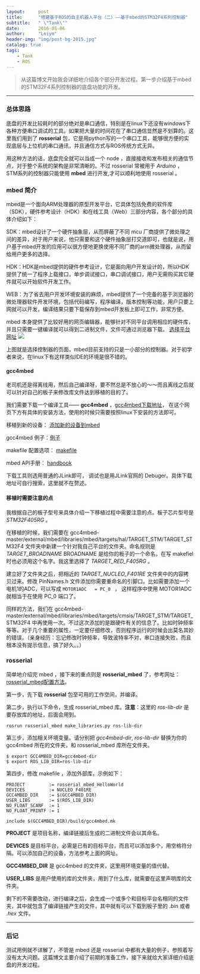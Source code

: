 ```yaml
---
layout:     post
title:      "搭建基于ROS的自主机器人平台（二）——基于mbed的STM32F4系列控制器"
subtitle:   " \"Tank\""
date:       2016-05-06
author:     "Leiym"
header-img: "img/post-bg-2015.jpg"
catalog: true
tags:
    - Tank
    - ROS
---
```


> 从这篇博文开始我会详细地介绍各个部分开发过程。第一步介绍基于mbed的STM32F4系列控制器的底盘功能的开发。

---

### 总体思路

底盘的开发比较耗时的部分绝对是串口通信，特别是在linux下还没有windows下各种方便串口调试的工具。如果把大量的时间花在了串口通信显然是不划算的。这里我们用到了 **rosserial** 包，它是用python写的一个串口工具，能够很方便的实现底层与上位机的串口通讯，并且通信方式与ROS传统方式无异。

用这种方法的话，底盘完全就可以当成一个 node ，直接接收和发布相关的通信节点，对于整个系统的架构是非常清晰的。不过 rosserial 常被用于 *Arduino* ，STM系列的控制器只能使用 **mbed** 进行开发,才可以顺利地使用 rosserial 。

### mbed 简介

mbed是一个面向ARM处理器的原型开发平台，它具体包括免费的软件库（SDK），硬件参考设计（HDK）和在线工具（Web）三部分内容，各个部分的具体介绍如下：

SDK：mbed设计了一个硬件抽象层，从而屏蔽了不同 mcu 厂商提供了微处理之间的差异，对于用户来说，他只需要和这个硬件抽象层打交道即可，也就是说，用户基于mbed开发的应用可以很方便地更换使用不同厂商的arm微处理器，从而留给用户更多的选择。

HDK：HDK是mbed提供的硬件参考设计，它是面向用户开发设计的，所以HDK提供了统一了程序上载接口，单步调试接口，串口调试接口，用户无需购买其它硬件就可以开始软件开发工作。

WEB：为了省去用户开发环境安装的麻烦，mbed提供了一个完备的基于浏览器的微处理器软件开发环境，包括代码编写，程序编译，版本控制等功能，用户只要上网就可以开发，编译结果只要下载保存到mbed开发板上即可工作，非常方便。

mbed 本身提供了比较好用的网页编辑器，能够针对不同平台调用相应的硬件库，并且只需要一键编译就可以得到二进制文件，文件可通过浏览器下载。
[选择平台网址](https://developer.mbed.org/platforms/)
<img src="http://leiym.com/img/in-post/post-tank/mbedonline.png"/>

上图就是选择控制器的页面，mbed目前支持的只是一小部分的控制器。对于初学者来说，在linux下有这样类似IDE的环境是很不错的。

#### gcc4mbed

老司机还是得离线用，然后自己编译呀，要不然总是不放心的～～而且离线之后就可以针对自己的板子来修改库文件达到移植的目的了。

我们需要下载一个编译工具—— **gcc4mbed** ，[gcc4mbed下载地址](https://github.com/adamgreen/gcc4mbed)， 在这个网页下方有具体的安装方法，使用的时候只需要按照linux下安装的方法即可。

移植到新的设备： [添加新的设备到mbed](https://github.com/adamgreen/gcc4mbed/blob/master/notes/new_devices.creole#adding-new-devices-to-gcc4mbed)

gcc4mbed 例子：[例子](https://github.com/adamgreen/gcc4mbed/tree/master/samples)

makefile 配置选项： [makefile](https://github.com/adamgreen/gcc4mbed/blob/master/notes/makefile.creole#make-variables)

mbed API手册： [handbook](https://developer.mbed.org/handbook/Homepage)

下载工具则选用普通的JLink即可， 调试也是用JLink官网的 Debuger。具体下载地址可自行搜索，这里就不在赘述。

#### 移植时需要注意的点

我根据自己的板子型号来具体介绍一下移植过程中需要注意的点。板子芯片型号是 *STM32F405RG* 。

在移植的时候，我们需要在 gcc4mbed-master/external/mbed/libraries/mbed/targets/hal/TARGET_STM/TARGET_STM32F4 文件夹中新建一个针对我自己平台的文件夹。命名规则是 *TARGET_BROADNAME* BROADNAME 是给你的板子的一个命名，在写 makefiel 时也必须用这个名字。我这里选择了 *TARGET_RED_F405RG* 。

建立好了文件夹之后，把相近的 *TARGET_NUCLEO_F401RE* 文件夹中的内容拷贝过来。修改 PinNames.h 文件添加你需要重命名的引脚口。比如需要添加一个电机1的ADC，可以写成 `MOTOR1ADC   = PC_0 ` ， 这样程序中使用 MOTOR1ADC 就相当于在使用 PC_0 端口了。

同样的方法，我们在 gcc4mbed-master/external/mbed/libraries/mbed/targets/cmsis/TARGET_STM/TARGET_STM32F4 中再使用一次。不过这次添加的是跟硬件有关的信息了。比如时钟频率等等。对于几个重要的属性，一定要仔细修改，否则程序运行的时候会出莫名其妙的错误。（亲身经历：忘记修改时钟频率，导致波特率不对，串口连接失败，而且根本没有提示信息，搞了好久。。）

### rosserial

简单地介绍完 mbed ，接下来的重点则是 **rosserial_mbed** 了，参考网址：[rosserial_mbed配置方法](http://wiki.ros.org/rosserial_mbed/Tutorials/rosserial_mbed%20Setup)。

第一步，先下载 **rosserial** 包至可用的工作空间，并编译。

第二步，执行以下命令，生成 rosserial_mbed 库。**注意**：这里的 *ros-lib-dir* 是要存放库的地址，后面会用到。

`rosrun rosserial_mbed make_libraries.py ros-lib-dir`

第三步，添加相关环境变量。请分别把 *gcc4mbed-dir*, *ros-lib-dir* 替换为你的 gcc4mbed 所在的文件夹，和 rosserial_mbed 库所在文件夹。

```
$ export GCC4MBED_DIR=gcc4mbed-dir
$ export ROS_LIB_DIR=ros-lib-dir
```

第四步，修改 makefile ，添加外部库，示例如下：

```
PROJECT         := rosserial_mbed_HelloWorld
DEVICES         := NUCLEO_F401RE
GCC4MBED_DIR    := $(GCC4MBED_DIR)
USER_LIBS       := $(ROS_LIB_DIR)
NO_FLOAT_SCANF  := 1
NO_FLOAT_PRINTF := 1

include $(GCC4MBED_DIR)/build/gcc4mbed.mk
```

**PROJECT** 是项目名称，编译链接后生成的二进制文件会以其命名。

**DEVICES** 是目标平台，必需是已有的目标平台，而且可以添加多个，用空格符分隔。可以添加自己的设备，方法参考上面的网址。

**GCC4MBED_DIR** 是 gcc4mbed 的文件夹，这里用环境变量的值代替。

**USER_LIBS** 是用户使用的库的文件夹，用到了什么库，就需要在这里声明库的文件夹。

剩下的不需要改动，进行编译之后，会生成一个或多个和目标平台名相同的文件夹，其中就包含了编译链接产生的文件，其中就有可以下载到板子里的 *.bin* 或者 *.hex* 文件。

---

### 后记

测试用例就不详解了，不管是 mbed 还是 rosserial 中都有大量的例子，参照着写没有太大问题。这篇博文主要介绍了前期的准备工作，接下来就给大家详细介绍底盘的开发过程。
